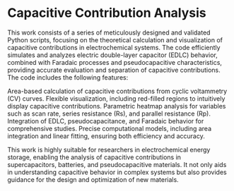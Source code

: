# Capacitive Contribution Analysis

This work consists of a series of meticulously designed and validated Python scripts, focusing on the theoretical calculation and visualization of capacitive contributions in electrochemical systems. The code efficiently simulates and analyzes electric double-layer capacitor (EDLC) behavior, combined with Faradaic processes and pseudocapacitive characteristics, providing accurate evaluation and separation of capacitive contributions. The code includes the following features:

Area-based calculation of capacitive contributions from cyclic voltammetry (CV) curves.
Flexible visualization, including red-filled regions to intuitively display capacitive contributions.
Parametric heatmap analysis for variables such as scan rate, series resistance (Rs), and parallel resistance (Rp).
Integration of EDLC, pseudocapacitance, and Faradaic behavior for comprehensive studies.
Precise computational models, including area integration and linear fitting, ensuring both efficiency and accuracy.

This work is highly suitable for researchers in electrochemical energy storage, enabling the analysis of capacitive contributions in supercapacitors, batteries, and pseudocapacitive materials. It not only aids in understanding capacitive behavior in complex systems but also provides guidance for the design and optimization of new materials.
